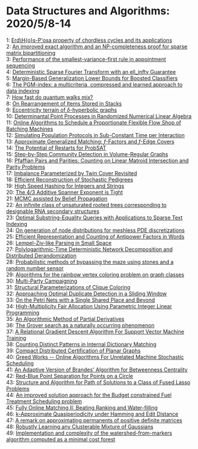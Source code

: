 # Data Structures and Algorithms: 2020/5/8-14  
1: [Erd\H{o}s-P\'osa property of chordless cycles and its applications](https://doi.org/10.48550/arXiv.1711.00667)  
2: [An improved exact algorithm and an NP-completeness proof for sparse  matrix bipartitioning](https://doi.org/10.48550/arXiv.1811.02043)  
3: [Performance of the smallest-variance-first rule in appointment  sequencing](https://doi.org/10.48550/arXiv.1812.01467)  
4: [Deterministic Sparse Fourier Transform with an ell_infty Guarantee](https://doi.org/10.48550/arXiv.1903.00995)  
5: [Margin-Based Generalization Lower Bounds for Boosted Classifiers](https://doi.org/10.48550/arXiv.1909.12518)  
6: [The PGM-index: a multicriteria, compressed and learned approach to data  indexing](https://doi.org/10.48550/arXiv.1910.06169)  
7: [How fast do quantum walks mix?](https://doi.org/10.48550/arXiv.2001.06305)  
8: [On Rearrangement of Items Stored in Stacks](https://doi.org/10.48550/arXiv.2002.04979)  
9: [Eccentricity terrain of $\delta$-hyperbolic graphs](https://doi.org/10.48550/arXiv.2002.08495)  
10: [Determinantal Point Processes in Randomized Numerical Linear Algebra](https://doi.org/10.48550/arXiv.2005.03185)  
11: [Online Algorithms to Schedule a Proportionate Flexible Flow Shop of  Batching Machines](https://doi.org/10.48550/arXiv.2005.03552)  
12: [Simulating Population Protocols in Sub-Constant Time per Interaction](https://doi.org/10.48550/arXiv.2005.03584)  
13: [Approximate Generalized Matching: $f$-Factors and $f$-Edge Covers](https://doi.org/10.48550/arXiv.1706.05761)  
14: [The Potential of Restarts for ProbSAT](https://doi.org/10.48550/arXiv.1904.11757)  
15: [Step-by-Step Community Detection in Volume-Regular Graphs](https://doi.org/10.48550/arXiv.1907.07149)  
16: [Pfaffian Pairs and Parities: Counting on Linear Matroid Intersection and  Parity Problems](https://doi.org/10.48550/arXiv.1912.00620)  
17: [Imbalance Parameterized by Twin Cover Revisited](https://doi.org/10.48550/arXiv.2005.03800)  
18: [Efficient Reconstruction of Stochastic Pedigrees](https://doi.org/10.48550/arXiv.2005.03810)  
19: [High Speed Hashing for Integers and Strings](https://doi.org/10.48550/arXiv.1504.06804)  
20: [The 4/3 Additive Spanner Exponent is Tight](https://doi.org/10.48550/arXiv.1511.00700)  
21: [MCMC assisted by Belief Propagation](https://doi.org/10.48550/arXiv.1605.09042)  
22: [An infinite class of unsaturated rooted trees corresponding to  designable RNA secondary structures](https://doi.org/10.48550/arXiv.1709.08088)  
23: [Optimal Substring-Equality Queries with Applications to Sparse Text  Indexing](https://doi.org/10.48550/arXiv.1803.01723)  
24: [On generation of node distributions for meshless PDE discretizations](https://doi.org/10.48550/arXiv.1812.03160)  
25: [Efficient Representation and Counting of Antipower Factors in Words](https://doi.org/10.48550/arXiv.1812.08101)  
26: [Lempel-Ziv-like Parsing in Small Space](https://doi.org/10.48550/arXiv.1903.01909)  
27: [Polylogarithmic-Time Deterministic Network Decomposition and Distributed  Derandomization](https://doi.org/10.48550/arXiv.1907.10937)  
28: [Probabilistic methods of bypassing the maze using stones and a random  number sensor](https://doi.org/10.48550/arXiv.1912.04701)  
29: [Algorithms for the rainbow vertex coloring problem on graph classes](https://doi.org/10.48550/arXiv.2003.03108)  
30: [Multi-Party Campaigning](https://doi.org/10.48550/arXiv.2005.04455)  
31: [Structural Parameterizations of Clique Coloring](https://doi.org/10.48550/arXiv.2005.04733)  
32: [Approaching Optimal Duplicate Detection in a Sliding Window](https://doi.org/10.48550/arXiv.2005.04740)  
33: [On the Petri Nets with a Single Shared Place and Beyond](https://doi.org/10.48550/arXiv.2005.04818)  
34: [High-Multiplicity Fair Allocation Using Parametric Integer Linear  Programming](https://doi.org/10.48550/arXiv.2005.04907)  
35: [An Algorithmic Method of Partial Derivatives](https://doi.org/10.48550/arXiv.2005.05143)  
36: [The Grover search as a naturally occurring phenomenon](https://doi.org/10.48550/arXiv.1908.11213)  
37: [A Relational Gradient Descent Algorithm For Support Vector Machine  Training](https://doi.org/10.48550/arXiv.2005.05325)  
38: [Counting Distinct Patterns in Internal Dictionary Matching](https://doi.org/10.48550/arXiv.2005.05681)  
39: [Compact Distributed Certification of Planar Graphs](https://doi.org/10.48550/arXiv.2005.05863)  
40: [Greed Works -- Online Algorithms For Unrelated Machine Stochastic  Scheduling](https://doi.org/10.48550/arXiv.1703.01634)  
41: [An Adaptive Version of Brandes' Algorithm for Betweenness Centrality](https://doi.org/10.48550/arXiv.1802.06701)  
42: [Red-Blue Point Separation for Points on a Circle](https://doi.org/10.48550/arXiv.2005.06046)  
43: [Structure and Algorithm for Path of Solutions to a Class of Fused Lasso  Problems](https://doi.org/10.48550/arXiv.2005.06100)  
44: [An improved solution approach for the Budget constrained Fuel Treatment  Scheduling problem](https://doi.org/10.48550/arXiv.2005.06225)  
45: [Fully Online Matching II: Beating Ranking and Water-filling](https://doi.org/10.48550/arXiv.2005.06311)  
46: [k-Approximate Quasiperiodicity under Hamming and Edit Distance](https://doi.org/10.48550/arXiv.2005.06329)  
47: [A remark on approximating permanents of positive definite matrices](https://doi.org/10.48550/arXiv.2005.06344)  
48: [Robustly Learning any Clusterable Mixture of Gaussians](https://doi.org/10.48550/arXiv.2005.06417)  
49: [Implementation and complexity of the watershed-from-markers algorithm  computed as a minimal cost forest](https://doi.org/10.48550/arXiv.cs/0206009)  
